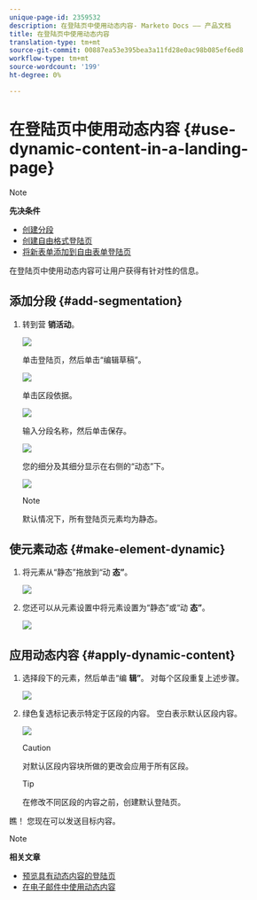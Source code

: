 ```yaml
---
unique-page-id: 2359532
description: 在登陆页中使用动态内容- Marketo Docs —— 产品文档
title: 在登陆页中使用动态内容
translation-type: tm+mt
source-git-commit: 00887ea53e395bea3a11fd28e0ac98b085ef6ed8
workflow-type: tm+mt
source-wordcount: '199'
ht-degree: 0%

---
```



# 在登陆页中使用动态内容 {#use-dynamic-content-in-a-landing-page}

>[!NOTE]
>
>**先决条件**
>
>* [创建分段](../../../../product-docs/personalization/segmentation-and-snippets/segmentation/create-a-segmentation.md)
>* [创建自由格式登陆页](../../../../product-docs/demand-generation/landing-pages/free-form-landing-pages/create-a-free-form-landing-page.md)
>* [将新表单添加到自由表单登陆页](../../../../product-docs/demand-generation/landing-pages/free-form-landing-pages/add-a-new-form-to-a-free-form-landing-page.md)

>



在登陆页中使用动态内容可让用户获得有针对性的信息。

## 添加分段 {#add-segmentation}

1. 转到营 **销活动**。

   ![](assets/login-marketing-activities.png)

   单击登陆页，然后单击“编辑草稿”。

   ![](assets/landingpageeditdraft.jpg)

   单击区段依据。

   ![](assets/image2015-5-21-12-3a31-3a20.png)

   输入分段名称，然后单击保存。

   ![](assets/image2014-9-16-14-3a50-3a5.png)

   您的细分及其细分显示在右侧的“动态”下。

   ![](assets/image2015-5-21-12-3a36-3a40.png)

   >[!NOTE]
   >
   >默认情况下，所有登陆页元素均为静态。

## 使元素动态 {#make-element-dynamic}

1. 将元素从“静态”拖放到“动 **态”**。

   ![](assets/image2014-9-16-14-3a50-3a27.png)

1. 您还可以从元素设置中将元素设置为“静态”或“动 **态”**。

   ![](assets/image2015-5-21-12-3a39-3a41.png)

## 应用动态内容 {#apply-dynamic-content}

1. 选择段下的元素，然后单击“编 **辑”**。 对每个区段重复上述步骤。

   ![](assets/image2015-5-21-12-3a42-3a11.png)

1. 绿色复选标记表示特定于区段的内容。 空白表示默认区段内容。

   ![](assets/image2015-5-21-12-3a44-3a24.png)

   >[!CAUTION]
   >
   >对默认区段内容块所做的更改会应用于所有区段。

   >[!TIP]
   >
   >在修改不同区段的内容之前，创建默认登陆页。

瞧！ 您现在可以发送目标内容。

>[!NOTE]
>
>**相关文章**
>
>* [预览具有动态内容的登陆页](../../../../product-docs/demand-generation/landing-pages/landing-page-actions/preview-a-landing-page-with-dynamic-content.md)
>* [在电子邮件中使用动态内容](../../../../product-docs/email-marketing/general/functions-in-the-editor/using-dynamic-content-in-an-email.md)

>



